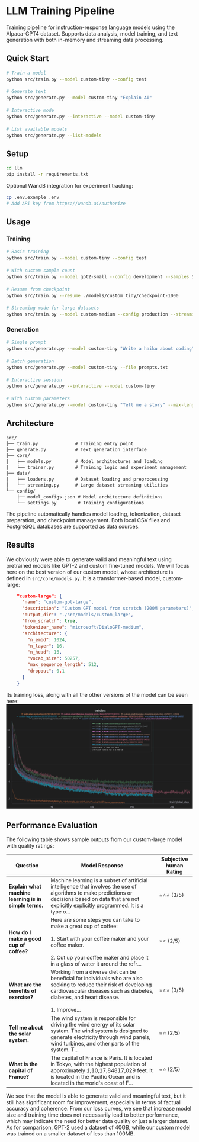 # LLM Training Pipeline

Training pipeline for instruction-response language models using the Alpaca-GPT4 dataset. Supports data analysis, model training, and text generation with both in-memory and streaming data processing.

## Quick Start

```bash
# Train a model
python src/train.py --model custom-tiny --config test

# Generate text
python src/generate.py --model custom-tiny "Explain AI"

# Interactive mode
python src/generate.py --interactive --model custom-tiny

# List available models
python src/generate.py --list-models
```

## Setup

```bash
cd llm
pip install -r requirements.txt
```

Optional WandB integration for experiment tracking:
```bash
cp .env.example .env
# Add API key from https://wandb.ai/authorize
```

## Usage

### Training
```bash
# Basic training
python src/train.py --model custom-tiny --config test

# With custom sample count
python src/train.py --model gpt2-small --config development --samples 500

# Resume from checkpoint
python src/train.py --resume ./models/custom_tiny/checkpoint-1000

# Streaming mode for large datasets
python src/train.py --model custom-medium --config production --streaming
```

### Generation
```bash
# Single prompt
python src/generate.py --model custom-tiny "Write a haiku about coding"

# Batch generation
python src/generate.py --model custom-tiny --file prompts.txt

# Interactive session
python src/generate.py --interactive --model custom-tiny

# With custom parameters
python src/generate.py --model custom-tiny "Tell me a story" --max-length 200 --temperature 0.8
```

## Architecture

```
src/
├── train.py              # Training entry point
├── generate.py           # Text generation interface
├── core/
│   ├── models.py         # Model architectures and loading
│   └── trainer.py        # Training logic and experiment management
├── data/
│   ├── loaders.py        # Dataset loading and preprocessing
│   └── streaming.py      # Large dataset streaming utilities
└── config/
    ├── model_configs.json # Model architecture definitions
    └── settings.py        # Training configurations
```

The pipeline automatically handles model loading, tokenization, dataset preparation, and checkpoint management. Both local CSV files and PostgreSQL databases are supported as data sources.

## Results

We obviously were able to generate valid and meaningful text using pretrained models like GPT-2 and custom fine-tuned models. We will focus here on the best version of our custom model, whose architecture is defined in `src/core/models.py`. It is a transformer-based model, custom-large: 
```json
    "custom-large": {
      "name": "custom-gpt-large",
      "description": "Custom GPT model from scratch (200M parameters)",
      "output_dir": "./src/models/custom_large",
      "from_scratch": true,
      "tokenizer_name": "microsoft/DialoGPT-medium",
      "architecture": {
        "n_embd": 1024,
        "n_layer": 16,
        "n_head": 16,
        "vocab_size": 50257,
        "max_sequence_length": 512,
        "dropout": 0.1
      }
    }
```

Its training loss, along with all the other versions of the model can be seen here:
![alt text](readme_imgs/loss.png "Training Loss")

## Performance Evaluation

The following table shows sample outputs from our custom-large model with quality ratings:

| Question | Model Response | Subjective human Rating |
|----------|----------------|--------|
| **Explain what machine learning is in simple terms.** | Machine learning is a subset of artificial intelligence that involves the use of algorithms to make predictions or decisions based on data that are not explicitly explicitly programmed. It is a type o... | ⭐⭐⭐ (3/5) |
| **How do I make a good cup of coffee?** | Here are some steps you can take to make a great cup of coffee:<br><br>1. Start with your coffee maker and your coffee maker.<br><br>2. Cut up your coffee maker and place it in a glass of water it around the refr... | ⭐⭐ (2/5) |
| **What are the benefits of exercise?** | Working from a diverse diet can be beneficial for individuals who are also seeking to reduce their risk of developing cardiovascular diseases such as diabetes, diabetes, and heart disease.<br><br>1. Improve... | ⭐⭐⭐ (3/5) |
| **Tell me about the solar system.** | The wind system is responsible for driving the wind energy of its solar system. The wind system is designed to generate electricity through wind panels, wind turbines, and other parts of the system. T... | ⭐⭐ (2/5) |
| **What is the capital of France?** | The capital of France is Paris. It is located in Tokyo, with the highest population of approximately 1,10,17,84817,029 feet. It is located in the Pacific Ocean and is located in the world's coast of F... | ⭐⭐ (2/5) |

We see that the model is able to generate valid and meaningful text, but it still has significant room for improvement, especially in terms of factual accuracy and coherence. From our loss curves, we see that increase model size and training time does not necessarily lead to better performance, which may indicate the need for better data quality or just a larger dataset. As for comparison, GPT-2 used a dataset of 40GB, while our custom model was trained on a smaller dataset of less than 100MB.